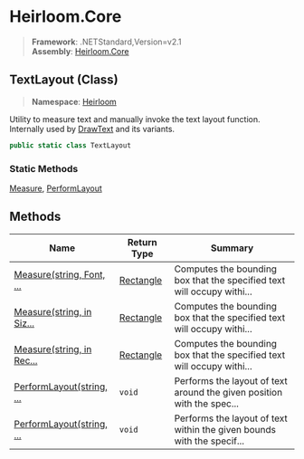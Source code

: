 # Heirloom.Core

> **Framework**: .NETStandard,Version=v2.1  
> **Assembly**: [Heirloom.Core][0]

## TextLayout (Class)

> **Namespace**: [Heirloom][0]

Utility to measure text and manually invoke the text layout function.   
 Internally used by [DrawText][1] and its variants.

```cs
public static class TextLayout
```

### Static Methods

[Measure][2], [PerformLayout][3]

## Methods

| Name                           | Return Type    | Summary                                                                |
|--------------------------------|----------------|------------------------------------------------------------------------|
| [Measure(string, Font, ...][2] | [Rectangle][4] | Computes the bounding box that the specified text will occupy withi... |
| [Measure(string, in Siz...][2] | [Rectangle][4] | Computes the bounding box that the specified text will occupy withi... |
| [Measure(string, in Rec...][2] | [Rectangle][4] | Computes the bounding box that the specified text will occupy withi... |
| [PerformLayout(string, ...][3] | `void`         | Performs the layout of text around the given position with the spec... |
| [PerformLayout(string, ...][3] | `void`         | Performs the layout of text within the given bounds with the specif... |

[0]: ../../Heirloom.Core.md
[1]: GraphicsContext/DrawText.md
[2]: TextLayout/Measure.md
[3]: TextLayout/PerformLayout.md
[4]: Rectangle.md
